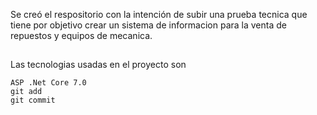 Se creó el respositorio con la intención de subir una prueba tecnica que tiene por objetivo crear un sistema de informacion para la venta de repuestos y equipos de mecanica.
##
Las tecnologias usadas en el proyecto son 
```
ASP .Net Core 7.0
git add
git commit
```

